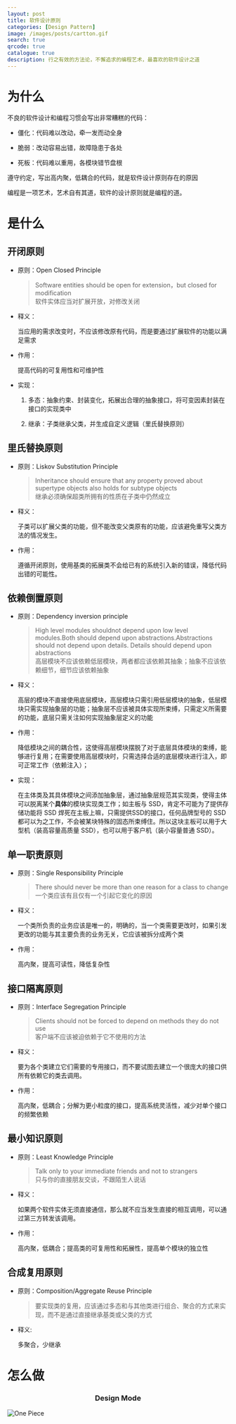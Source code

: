 ```yaml
---
layout: post
title: 软件设计原则
categories: [Design Pattern]
image: /images/posts/cartton.gif
search: true
qrcode: true
catalogue: true
description: 行之有效的方法论，不懈追求的编程艺术，最喜欢的软件设计之道
---
```


# 为什么

不良的软件设计和编程习惯会写出非常糟糕的代码：

* 僵化：代码难以改动，牵一发而动全身

* 脆弱：改动容易出错，故障隐患于各处

* 死板：代码难以重用，各模块错节盘根

遵守约定，写出高内聚，低耦合的代码，就是软件设计原则存在的原因

编程是一项艺术，艺术自有其道，软件的设计原则就是编程的道。

# 是什么

## 开闭原则

* 原则：Open Closed Principle

    > Software entities should be open for extension，but closed for modification  
    > 软件实体应当对扩展开放，对修改关闭

* 释义：

    当应用的需求改变时，不应该修改原有代码，而是要通过扩展软件的功能以满足需求

* 作用：

    提高代码的可复用性和可维护性

* 实现：

    1. 多态：抽象约束、封装变化，拓展出合理的抽象接口，将可变因素封装在接口的实现类中

    2. 继承：子类继承父类，并生成自定义逻辑（里氏替换原则）

## 里氏替换原则

* 原则：Liskov Substitution Principle

    > Inheritance should ensure that any property proved about supertype objects also holds for subtype objects  
    > 继承必须确保超类所拥有的性质在子类中仍然成立

* 释义：

    子类可以扩展父类的功能，但不能改变父类原有的功能，应该避免重写父类方法的情况发生。

* 作用：

    遵循开闭原则，使用基类的拓展类不会给已有的系统引入新的错误，降低代码出错的可能性。

## 依赖倒置原则

* 原则：Dependency inversion principle

    > High level modules shouldnot depend upon low level modules.Both should depend upon abstractions.Abstractions should not depend upon details. Details should depend upon abstractions  
    > 高层模块不应该依赖低层模块，两者都应该依赖其抽象；抽象不应该依赖细节，细节应该依赖抽象

* 释义：

    高层的模块不直接使用底层模块，高层模块只需引用低层模块的抽象，低层模块只需实现抽象层的功能；抽象层不应该被具体实现所束缚，只需定义所需要的功能，底层只需关注如何实现抽象层定义的功能

* 作用：

    降低模块之间的耦合性，这使得高层模块摆脱了对于底层具体模块的束缚，能够进行复用；在需要使用高层模块时，只需选择合适的底层模块进行注入，即可正常工作（依赖注入）；

* 实现：

    在主体类及其具体模块之间添加抽象层，通过抽象层规范其实现类，使得主体可以脱离某个**具体**的模块实现类工作；如主板与 SSD，肯定不可能为了提供存储功能将 SSD 焊死在主板上嘛，只需提供SSD的接口，任何品牌型号的 SSD 都可以为之工作，不会被某块特殊的固态所束缚住。所以这块主板可以用于大型机（装高容量高质量 SSD），也可以用于客户机（装小容量普通 SSD）。

## 单一职责原则

* 原则：Single Responsibility Principle

    > There should never be more than one reason for a class to change  
    > 一个类应该有且仅有一个引起它变化的原因

* 释义：

    一个类所负责的业务应该是唯一的，明确的，当一个类需要更改时，如果引发更改的功能与其主要负责的业务无关，它应该被拆分成两个类

* 作用：

    高内聚，提高可读性，降低复杂性

## 接口隔离原则

* 原则：Interface Segregation Principle

    > Clients should not be forced to depend on methods they do not use  
    > 客户端不应该被迫依赖于它不使用的方法

* 释义：

    要为各个类建立它们需要的专用接口，而不要试图去建立一个很庞大的接口供所有依赖它的类去调用。

* 作用：

    高内聚，低耦合；分解为更小粒度的接口，提高系统灵活性，减少对单个接口的频繁依赖

## 最小知识原则

* 原则：Least Knowledge Principle

    > Talk only to your immediate friends and not to strangers  
    > 只与你的直接朋友交谈，不跟陌生人说话

* 释义：

    如果两个软件实体无须直接通信，那么就不应当发生直接的相互调用，可以通过第三方转发该调用。

* 作用：

    高内聚，低耦合；提高类的可复用性和拓展性，提高单个模块的独立性

## 合成复用原则

* 原则：Composition/Aggregate Reuse Principle

    > 要实现类的复用，应该通过多态和与其他类进行组合、聚合的方式来实现，而不是通过直接继承基类或父类的方式

* 释义:

    多聚合，少继承

# 怎么做

<h3 style="text-align:center">Design Mode</h3>
<img src="{{ site.url }}/images/onepiece.png" alt="One Piece" style="text-align:center"/>
